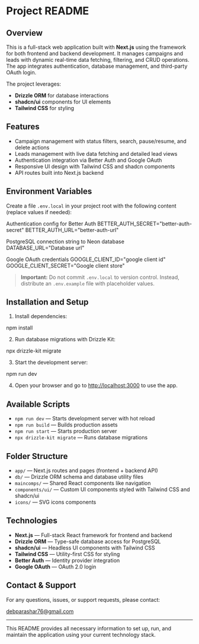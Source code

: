 # Project README

## Overview
This is a full-stack web application built with **Next.js** using the framework for both frontend and backend development. It manages campaigns and leads with dynamic real-time data fetching, filtering, and CRUD operations. The app integrates authentication, database management, and third-party OAuth login.

The project leverages:
- **Drizzle ORM** for database interactions
- **shadcn/ui** components for UI elements
- **Tailwind CSS** for styling

## Features
- Campaign management with status filters, search, pause/resume, and delete actions
- Leads management with live data fetching and detailed lead views
- Authentication integration via Better Auth and Google OAuth
- Responsive UI design with Tailwind CSS and shadcn components
- API routes built into Next.js backend

## Environment Variables

Create a file `.env.local` in your project root with the following content (replace values if needed):

Authentication config for Better Auth
BETTER_AUTH_SECRET="better-auth-secret"
BETTER_AUTH_URL="better-auth-url"

PostgreSQL connection string to Neon database
DATABASE_URL="Database url"

Google OAuth credentials
GOOGLE_CLIENT_ID="google client id"
GOOGLE_CLIENT_SECRET="Google client store"

> **Important:** Do not commit `.env.local` to version control. Instead, distribute an `.env.example` file with placeholder values.

## Installation and Setup

1. Install dependencies:

npm install


2. Run database migrations with Drizzle Kit:

npx drizzle-kit migrate


3. Start the development server:

npm run dev


4. Open your browser and go to [http://localhost:3000](http://localhost:3000) to use the app.

## Available Scripts

- `npm run dev` — Starts development server with hot reload
- `npm run build` — Builds production assets
- `npm run start` — Starts production server
- `npx drizzle-kit migrate` — Runs database migrations

## Folder Structure

- `app/` — Next.js routes and pages (frontend + backend API)
- `db/` — Drizzle ORM schema and database utility files
- `maincomps/` — Shared React components like navigation
- `components/ui/` — Custom UI components styled with Tailwind CSS and shadcn/ui
- `icons/` — SVG icons components

## Technologies

- **Next.js** — Full-stack React framework for frontend and backend
- **Drizzle ORM** — Type-safe database access for PostgreSQL
- **shadcn/ui** — Headless UI components with Tailwind CSS
- **Tailwind CSS** — Utility-first CSS for styling
- **Better Auth** — Identity provider integration
- **Google OAuth** — OAuth 2.0 login

## Contact & Support

For any questions, issues, or support requests, please contact:

[debparashar76@gmail.com](mailto:debparashar76@gmail.com)

---

This README provides all necessary information to set up, run, and maintain the application using your current technology stack.
